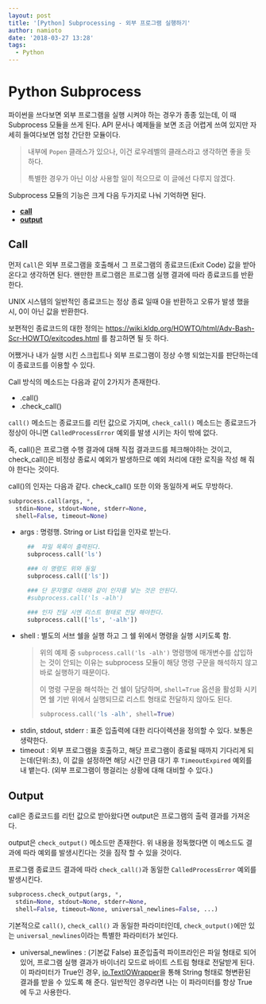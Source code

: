 ```yaml
---
layout: post
title: '[Python] Subprocessing - 외부 프로그램 실행하기'
author: namioto
date: '2018-03-27 13:28'
tags:
  - Python
---
```


# Python Subprocess
파이썬을 쓰다보면 외부 프로그램을 실행 시켜야 하는 경우가 종종 있는데, 이 때 Subprocess 모듈을 쓰게 된다. API 문서나 예제들을 보면 조금 어렵게 쓰여 있지만 자세히 들여다보면 엄청 간단한 모듈이다.

> 내부에 `Popen` 클래스가 있으나, 이건 로우레벨의 클래스라고 생각하면 좋을 듯 하다.
>
> 특별한 경우가 아닌 이상 사용할 일이 적으므로 이 글에선 다루지 않겠다.

Subprocess 모듈의 기능은 크게 다음 두가지로 나눠 기억하면 된다.
- [**call**](#call)
- [**output**](#output)


 ## Call<a name='call'></a>
먼저 `Call`은 외부 프로그램을 호출해서 그 프로그램의 종료코드(Exit Code) 값을 받아온다고 생각하면 된다.
왠만한 프로그램은 프로그램 실행 결과에 따라 종료코드를 반환한다.

UNIX 시스템의 일반적인 종료코드는 정상 종료 일때 0을 반환하고 오류가 발생 했을 시, 0이 아닌 값을 반환한다.

보편적인 종료코드의 대한 정의는 https://wiki.kldp.org/HOWTO/html/Adv-Bash-Scr-HOWTO/exitcodes.html 를 참고하면 될 듯 하다.

어쨌거나 내가 실행 시킨 스크립트나 외부 프로그램이 정상 수행 되었는지를 판단하는데 이 종료코드를 이용할 수 있다.

Call 방식의 메소드는 다음과 같이 2가지가 존재한다.
- .call()
- .check_call()

`call()` 메소드는 종료코드를 리턴 값으로 가지며, `check_call()` 메소드는 종료코드가 정상이 아니면 `CalledProcessError` 예외를 발생 시키는 차이 밖에 없다.

즉, call()은 프로그램 수행 결과에 대해 직접 결과코드를 체크해야하는 것이고, check_call()은 비정상 종료시 예외가 발생하므로 예외 처리에 대한 로직을 작성 해 줘야 한다는 것이다.

call()의 인자는 다음과 같다. check_call() 또한 이와 동일하게 써도 무방하다.

```python
subprocess.call(args, *,
  stdin=None, stdout=None, stderr=None,
  shell=False, timeout=None)
```

- args : 명령행. String or List 타입을 인자로 받는다.
  ```python
    ##  파일 목록이 출력된다.
    subprocess.call('ls')

    ### 이 명령도 위와 동일
    subprocess.call(['ls'])

    ### 단 문자열로 아래와 같이 인자를 넣는 것은 안된다.
    #subprocess.call('ls -alh')

    ### 인자 전달 시엔 리스트 형태로 전달 해야한다.
    subprocess.call(['ls', '-alh'])
  ```
- shell : 별도의 서브 쉘을 실행 하고 그 쉘 위에서 명령을 실행 시키도록 함.
  > 위의 예제 중 `subprocess.call('ls -alh')` 명령행에 매개변수를 삽입하는 것이 안되는 이유는 subprocess 모듈이 해당 명령 구문을 해석하지 않고 바로 실행하기 때문이다.
  >
  > 이 명령 구문을 해석하는 건 쉘이 담당하며, `shell=True` 옵션을 활성화 시키면 쉘 기반 위에서 실행되므로 리스트 형태로 전달하지 않아도 된다.
  > ```python
  > subprocess.call('ls -alh', shell=True)
  > ```
- stdin, stdout, stderr : 표준 입출력에 대한 리다이렉션을 정의할 수 있다. 보통은 생략한다.
- timeout : 외부 프로그램을 호출하고, 해당 프로그램이 종료될 때까지 기다리게 되는데(단위:초), 이 값을 설정하면 해당 시간 만큼 대기 후 `TimeoutExpired` 예외를 내 뱉는다. (외부 프로그램이 행걸리는 상황에 대해 대비할 수 있다.)

## Output<a name='output'></a>
call은 종료코드를 리턴 값으로 받아왔다면 output은 프로그램의 출력 결과를 가져온다.

output은 `check_output()` 메소드만 존재한다.
위 내용을 정독했다면 이 메소드도 결과에 따라 예외를 발생시킨다는 것을 짐작 할 수 있을 것이다.

프로그램 종료코드 결과에 따라 `check_call()`과 동일한 `CalledProcessError` 예외를 발생시킨다.


```python
subprocess.check_output(args, *,
  stdin=None, stdout=None, stderr=None,
  shell=False, timeout=None, universal_newlines=False, ...)
```
기본적으로 `call()`, `check_call()` 과 동일한 파라미터인데, `check_output()`에만 있는 `universal_newlines`이라는 특별한 파라미터가 보인다.
- universal_newlines : (기본값 False) 표준입출력 파이프라인은 파일 형태로 되어있어, 프로그램 실행 결과가 바이너리 모드로 바이트 스트림 형태로 전달받게 된다. 이 파라미터가 True인 경우, [io.TextIOWrapper](https://docs.python.org/3/library/io.html#io.TextIOWrapper)을 통해 String 형태로 형변환된 결과를 받을 수 있도록 해 준다. 일반적인 경우라면 나는 이 파라미터를 항상 True에 두고 사용한다.

